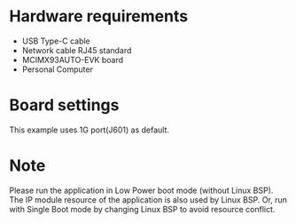 Hardware requirements
===================
- USB Type-C cable
- Network cable RJ45 standard
- MCIMX93AUTO-EVK board
- Personal Computer

Board settings
============
This example uses 1G port(J601) as default.

Note
====
Please run the application in Low Power boot mode (without Linux BSP).
The IP module resource of the application is also used by Linux BSP.
Or, run with Single Boot mode by changing Linux BSP to avoid resource
conflict.

